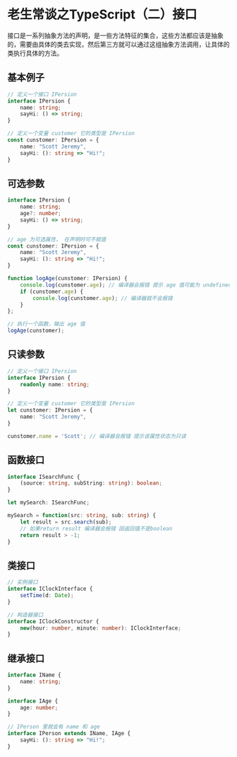 # 老生常谈之TypeScript（二）接口

接口是一系列抽象方法的声明，是一些方法特征的集合，这些方法都应该是抽象的，需要由具体的类去实现，然后第三方就可以通过这组抽象方法调用，让具体的类执行具体的方法。

## 基本例子

```typescript
// 定义一个接口 IPersion
interface IPersion {
    name: string;
    sayHi: () => string;
}

// 定义一个变量 customer 它的类型是 IPersion
const cunstomer: IPersion = {
    name: "Scott Jeremy",
    sayHi: (): string => "Hi!";
}
```

## 可选参数

```typescript
interface IPersion {
    name: string;
    age?: number;
    sayHi: () => string;
}

// age 为可选属性， 在声明时可不赋值
const cunstomer: IPersion = {
    name: "Scott Jeremy",
    sayHi: (): string => "Hi!";
}

function logAge(cunstomer: IPersion) {
    console.log(cunstomer.age); // 编译器会报错 提示 age 值可能为 undefined
    if (cunstomer.age) {
        console.log(cunstomer.age); // 编译器就不会报错
    }
};

// 执行一个函数，输出 age 值
logAge(cunstomer);
```

## 只读参数

```typescript
// 定义一个接口 IPersion
interface IPersion {
    readonly name: string;
}

// 定义一个变量 customer 它的类型是 IPersion
let cunstomer: IPersion = {
    name: "Scott Jeremy",
}

cunstomer.name = 'Scott'; // 编译器会报错 提示该属性状态为只读
```

## 函数接口

```typescript
interface ISearchFunc {
    (source: string, subString: string): boolean;
}

let mySearch: ISearchFunc;

mySearch = function(src: string, sub: string) {
    let result = src.search(sub);
    // 如果return result 编译器会报错 因返回值不是boolean
    return result > -1;
}

```

## 类接口

```typescript
// 实例接口
interface IClockInterface {
    setTime(d: Date);
}

// 构造器接口
interface IClockConstructor {
    new(hour: number, minute: number): IClockInterface;
}
```

## 继承接口

```typescript
interface IName {
    name: string;
}

interface IAge {
    age: number;
}

// IPerson 里就会有 name 和 age
interface IPerson extends IName, IAge {
    sayHi: (): string => "Hi!";
}
```
